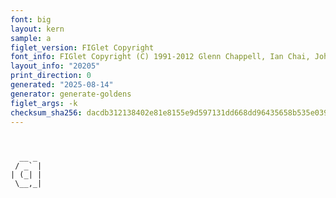 ```yaml
---
font: big
layout: kern
sample: a
figlet_version: FIGlet Copyright
font_info: FIGlet Copyright (C) 1991-2012 Glenn Chappell, Ian Chai, John Cowan,
layout_info: "20205"
print_direction: 0
generated: "2025-08-14"
generator: generate-goldens
figlet_args: -k
checksum_sha256: dacdb312138402e81e8155e9d597131dd668dd96435658b535e0399c177b8108
---
```


```text
       
       
  __ _ 
 / _` |
| (_| |
 \__,_|
       
       
```
